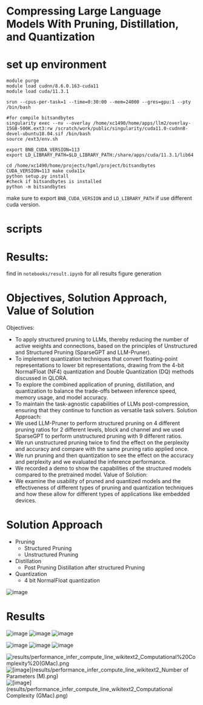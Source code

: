 # Compressing Large Language Models With Pruning, Distillation, and Quantization

# set up environment
```dotnetcli
module purge
module load cudnn/8.6.0.163-cuda11
module load cuda/11.3.1

srun --cpus-per-task=1 --time=0:30:00 --mem=24000 --gres=gpu:1 --pty /bin/bash

#for compile bitsandbytes
singularity exec --nv --overlay /home/xc1490/home/apps/llm2/overlay-15GB-500K.ext3:rw /scratch/work/public/singularity/cuda11.0-cudnn8-devel-ubuntu18.04.sif /bin/bash
source /ext3/env.sh

export BNB_CUDA_VERSION=113
export LD_LIBRARY_PATH=$LD_LIBRARY_PATH:/share/apps/cuda/11.3.1/lib64

cd /home/xc1490/home/projects/hpml/project/bitsandbytes
CUDA_VERSION=113 make cuda11x
python setup.py install
#check if bitsandbytes is installed
python -m bitsandbytes
```

make sure to export `BNB_CUDA_VERSION` and `LD_LIBRARY_PATH` if use different cuda version.

# scripts



# Results:
find in `notebooks/result.ipynb` for all results figure generation


# Objectives, Solution Approach, Value of Solution 

Objectives:
- To apply structured pruning to LLMs, thereby reducing the number of active weights and connections, based on the principles of Unstructured and Structured Pruning (SparseGPT and LLM-Pruner).
- To implement quantization techniques that convert floating-point representations to lower bit representations, drawing from the 4-bit NormalFloat (NF4) quantization and Double Quantization (DQ) methods discussed in QLORA.
- To explore the combined application of pruning, distillation, and quantization to balance the trade-offs between inference speed, memory usage, and model accuracy.
- To maintain the task-agnostic capabilities of LLMs post-compression, ensuring that they continue to function as versatile task solvers.
Solution Approach:
- We used LLM-Pruner to perform structured pruning on 4 different pruning ratios for 2 different levels, block and channel and we used SparseGPT to perform unstructured pruning with 9 different ratios.
- We run unstructured pruning twice to find the effect on the perplexity and accuracy and compare with the same pruning ratio applied once.
- We run pruning and then quantization to see the effect on the accuracy and perplexity and we evaluated the inference performance.
- We recorded a demo to show the capabilities of the structured models compared to the pretrained model.
Value of Solution:
- We examine the usability of pruned and quantized models and the effectiveness of different types of pruning and quantization techniques and how these allow for different types of applications like embedded devices.


# Solution Approach 
- Pruning
  - Structured Pruning
  - Unstructured Pruning
- Distillation
  - Post Pruning Distillation after structured Pruning
- Quantization
  - 4 bit NormalFloat quantization

![image](results/methodpaper_model_structure_new.png)

# Results

![image](results/bubble_wikitext2.png)
![image](results/bubble_ptb.png)
![image](results/bubble_c4.png)

![image](https://github.com/panaschristou/LLM_Compression/blob/main/results/quantized_model_performance_wikitext2.png)
![image](https://github.com/panaschristou/LLM_Compression/blob/main/results/quantized_model_performance_ptb.png)
![image](https://github.com/panaschristou/LLM_Compression/blob/main/results/quantized_model_performance_c4.png)


![results/performance_infer_compute_line_wikitext2_Computational%20Complexity%20(GMac).png](https://github.com/panaschristou/LLM_Compression/blob/main/results/performance_infer_compute_line_wikitext2_Number%20of%20Parameters%20(M).png)
![[image](results/performance_infer_compute_line_wikitext2_Number of Parameters (M).png)](https://github.com/panaschristou/LLM_Compression/blob/main/results/performance_infer_compute_line_wikitext2_GPU%20Memory%20Requirements%20(MiB).png) 
![[image](results/performance_infer_compute_line_wikitext2_Computational Complexity (GMac).png)](https://github.com/panaschristou/LLM_Compression/blob/main/results/performance_infer_compute_line_wikitext2_Computational%20Complexity%20(GMac).png) 
